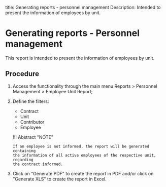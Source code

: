 title: Generating reports - personnel management
Description: Intended to present the information of employees by unit.
# Generating reports - Personnel management

This report is intended to present the information of employees by unit.

Procedure
-------------

1.  Access the functionality through the main menu Reports \> Personnel
    Management \> Employee Unit Report;

2.  Define the filters:

    - Contract
    - Unit
    - Contributor
    - Employee


    !!! Abstract "NOTE"

        If an employee is not informed, the report will be generated containing
        the information of all active employees of the respective unit, regarding
        the contract informed.    

3.  Click on "Generate PDF" to create the report in PDF and/or click on
    "Generate XLS" to create the report in Excel.
